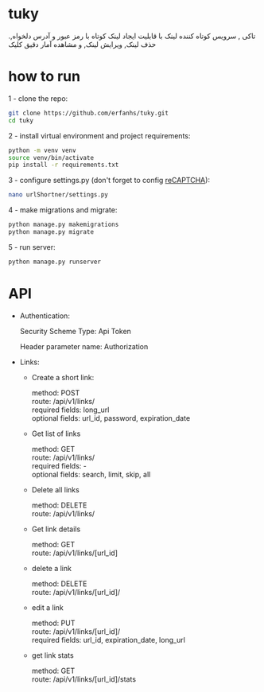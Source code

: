# tuky
.تاکی , سرویس کوتاه کننده لینک با قابلیت ایجاد لینک کوتاه با رمز عبور و آدرس دلخواه, حذف لینک, ویرایش لینک, و مشاهده آمار دقیق کلیک

# how to run
1 - clone the repo:
```bash
git clone https://github.com/erfanhs/tuky.git
cd tuky
```
2 - install virtual environment and project requirements:
```bash
python -m venv venv
source venv/bin/activate
pip install -r requirements.txt
```
3 - configure settings.py (don't forget to config [reCAPTCHA](https://www.google.com/recaptcha/)):
```bash
nano urlShortner/settings.py
```
4 - make migrations and migrate:
```bash
python manage.py makemigrations
python manage.py migrate
```
5 - run server:
```bash
python manage.py runserver
```

# API

- Authentication:

    Security Scheme Type: Api Token
    
    Header parameter name: Authorization
  
- Links:
  - Create a short link:
  
      method: POST<br/>
      route: /api/v1/links/<br/>
      required fields: long_url<br/>
      optional fields: url_id, password, expiration_date
    
   - Get list of links
   
      method: GET<br/>
      route: /api/v1/links/<br/>
      required fields: -<br/>
      optional fields: search, limit, skip, all
      
    - Delete all links
    
      method: DELETE<br/>
      route: /api/v1/links/
      
    - Get link details
    
      method: GET<br/>
      route: /api/v1/links/[url_id]

    - delete a link
      
      method: DELETE<br/>
      route: /api/v1/links/[url_id]/
    
    - edit a link
      
      method: PUT<br/>
      route: /api/v1/links/[url_id]/<br/>
      required fields: url_id, expiration_date, long_url
    
    - get link stats
      
      method: GET<br/>
      route: /api/v1/links/[url_id]/stats
